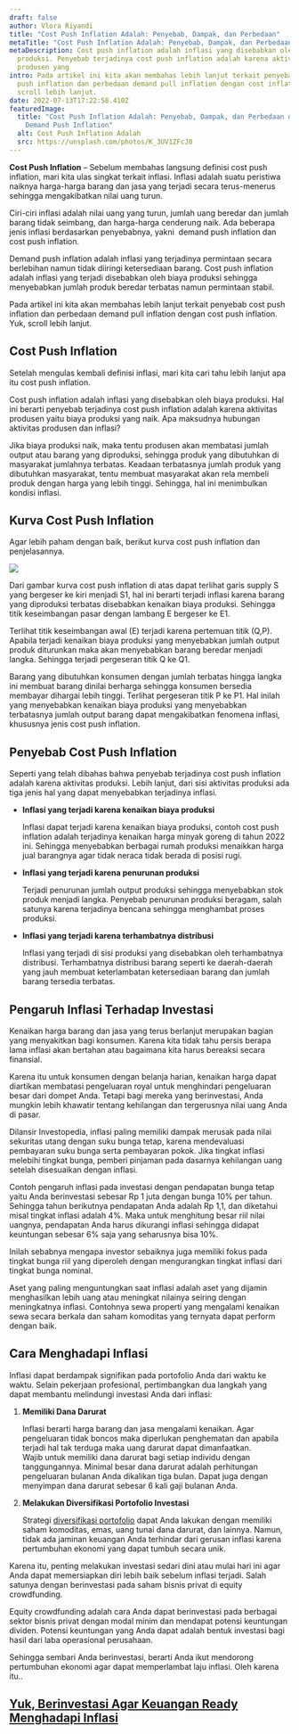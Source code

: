 ```yaml
---
draft: false
author: Vlora Riyandi
title: "Cost Push Inflation Adalah: Penyebab, Dampak, dan Perbedaan"
metaTitle: "Cost Push Inflation Adalah: Penyebab, Dampak, dan Perbedaan"
metaDescription: Cost push inflation adalah inflasi yang disebabkan oleh biaya
  produksi. Penyebab terjadinya cost push inflation adalah karena aktivitas
  produsen yang
intro: Pada artikel ini kita akan membahas lebih lanjut terkait penyebab cost
  push inflation dan perbedaan demand pull inflation dengan cost inflation. Yuk,
  scroll lebih lanjut.
date: 2022-07-13T17:22:58.410Z
featuredImage:
  title: "Cost Push Inflation Adalah: Penyebab, Dampak, dan Perbedaan dengan
    Demand Push Inflation"
  alt: Cost Push Inflation Adalah
  src: https://unsplash.com/photos/K_3UV1ZFcJ0
---
```

**Cost Push Inflation** – Sebelum membahas langsung definisi cost push inflation, mari kita ulas singkat terkait inflasi. Inflasi adalah suatu peristiwa naiknya harga-harga barang dan jasa yang terjadi secara terus-menerus sehingga mengakibatkan nilai uang turun.

Ciri-ciri inflasi adalah nilai uang yang turun, jumlah uang beredar dan jumlah barang tidak seimbang, dan harga-harga cenderung naik. Ada beberapa jenis inflasi berdasarkan penyebabnya, yakni  demand push inflation dan cost push inflation.

Demand push inflation adalah inflasi yang terjadinya permintaan secara berlebihan namun tidak diiringi ketersediaan barang. Cost push inflation adalah inflasi yang terjadi disebabkan oleh biaya produksi sehingga menyebabkan jumlah produk beredar terbatas namun permintaan stabil.

Pada artikel ini kita akan membahas lebih lanjut terkait penyebab cost push inflation dan perbedaan demand pull inflation dengan cost push inflation. Yuk, scroll lebih lanjut.

## Cost Push Inflation

Setelah mengulas kembali definisi inflasi, mari kita cari tahu lebih lanjut apa itu cost push inflation.

Cost push inflation adalah inflasi yang disebabkan oleh biaya produksi. Hal ini berarti penyebab terjadinya cost push inflation adalah karena aktivitas produsen yaitu biaya produksi yang naik. Apa maksudnya hubungan aktivitas produsen dan inflasi?

Jika biaya produksi naik, maka tentu produsen akan membatasi jumlah output atau barang yang diproduksi, sehingga produk yang dibutuhkan di masyarakat jumlahnya terbatas. Keadaan terbatasnya jumlah produk yang dibutuhkan masyarakat, tentu membuat masyarakat akan rela membeli produk dengan harga yang lebih tinggi. Sehingga, hal ini menimbulkan kondisi inflasi. 

## Kurva Cost Push Inflation

Agar lebih paham dengan baik, berikut kurva cost push inflation dan penjelasannya.



![](https://lh5.googleusercontent.com/gReO-jobMxrr6wvormzLkdyHQgNSByiv9cZmxPNNHWPnKe8guNDYEZn1uYhH3X8lK4wVh3tlDclOw06pZDndarRhiI2dQhq0Mo95bYp8Ik1p28RBlkK007Dv-V-gF71rUE-d0DA4HQQrxkL_oO0)

Dari gambar kurva cost push inflation di atas dapat terlihat garis supply S yang bergeser ke kiri menjadi S1, hal ini berarti terjadi inflasi karena barang yang diproduksi terbatas disebabkan kenaikan biaya produksi. Sehingga titik keseimbangan pasar dengan lambang E bergeser ke E1.

Terlihat titik keseimbangan awal (E) terjadi karena pertemuan titik (Q,P). Apabila terjadi kenaikan biaya produksi yang menyebabkan jumlah output produk diturunkan maka akan menyebabkan barang beredar menjadi langka. Sehingga terjadi pergeseran titik Q ke Q1.

Barang yang dibutuhkan konsumen dengan jumlah terbatas hingga langka ini membuat barang dinilai berharga sehingga konsumen bersedia membayar dihargai lebih tinggi. Terlihat pergeseran titik P ke P1. Hal inilah yang menyebabkan kenaikan biaya produksi yang menyebabkan terbatasnya jumlah output barang dapat mengakibatkan fenomena inflasi, khususnya jenis cost push inflation.

## Penyebab Cost Push Inflation 

Seperti yang telah dibahas bahwa penyebab terjadinya cost push inflation adalah karena aktivitas produksi. Lebih lanjut, dari sisi aktivitas produksi ada tiga jenis hal yang dapat menyebabkan terjadinya inflasi. 

* **Inflasi yang terjadi karena kenaikan biaya produksi**

  Inflasi dapat terjadi karena kenaikan biaya produksi, contoh cost push inflation adalah terjadinya kenaikan harga minyak goreng di tahun 2022 ini. Sehingga menyebabkan berbagai rumah produksi menaikkan harga jual barangnya agar tidak neraca tidak berada di posisi rugi. 
* **Inflasi yang terjadi karena penurunan produksi**

  Terjadi penurunan jumlah output produksi sehingga menyebabkan stok produk menjadi langka. Penyebab penurunan produksi beragam, salah satunya karena terjadinya bencana sehingga menghambat proses produksi.
* **Inflasi yang terjadi karena terhambatnya distribusi**

  Inflasi yang terjadi di sisi produksi yang disebabkan oleh terhambatnya distribusi. Terhambatnya distribusi barang seperti ke daerah-daerah yang jauh membuat keterlambatan ketersediaan barang dan jumlah barang tersedia terbatas. 

## Pengaruh Inflasi Terhadap Investasi

Kenaikan harga barang dan jasa yang terus berlanjut merupakan bagian yang menyakitkan bagi konsumen. Karena kita tidak tahu persis berapa lama inflasi akan bertahan atau bagaimana kita harus bereaksi secara finansial.

Karena itu untuk konsumen dengan belanja harian, kenaikan harga dapat diartikan membatasi pengeluaran royal untuk menghindari pengeluaran besar dari dompet Anda. Tetapi bagi mereka yang berinvestasi, Anda mungkin lebih khawatir tentang kehilangan dan tergerusnya nilai uang Anda di pasar.

Dilansir Investopedia, inflasi paling memiliki dampak merusak pada nilai sekuritas utang dengan suku bunga tetap, karena mendevaluasi pembayaran suku bunga serta pembayaran pokok. Jika tingkat inflasi melebihi tingkat bunga, pemberi pinjaman pada dasarnya kehilangan uang setelah disesuaikan dengan inflasi. 

Contoh pengaruh inflasi pada investasi dengan pendapatan bunga tetap yaitu Anda berinvestasi sebesar Rp 1 juta dengan bunga 10% per tahun. Sehingga tahun berikutnya pendapatan Anda adalah Rp 1,1, dan diketahui misal tingkat inflasi adalah 4%. Maka untuk menghitung besar riil nilai uangnya, pendapatan Anda harus dikurangi inflasi sehingga didapat keuntungan sebesar 6% saja yang seharusnya bisa 10%.

Inilah sebabnya mengapa investor sebaiknya juga memiliki fokus pada tingkat bunga riil yang diperoleh dengan mengurangkan tingkat inflasi dari tingkat bunga nominal.

Aset yang paling menguntungkan saat inflasi adalah aset yang dijamin menghasilkan lebih uang atau meningkat nilainya seiring dengan meningkatnya inflasi. Contohnya sewa properti yang mengalami kenaikan sewa secara berkala dan saham komoditas yang ternyata dapat perform dengan baik.

## Cara Menghadapi Inflasi

Inflasi dapat berdampak signifikan pada portofolio Anda dari waktu ke waktu. Selain pekerjaan profesional, pertimbangkan dua langkah yang dapat membantu melindungi investasi Anda dari inflasi:

1. **Memiliki Dana Darurat**

   Inflasi berarti harga barang dan jasa mengalami kenaikan. Agar pengeluaran tidak boncos maka diperlukan penghematan dan apabila terjadi hal tak terduga maka uang darurat dapat dimanfaatkan.\
   Wajib untuk memiliki dana darurat bagi setiap individu dengan tanggungannya. Minimal besar dana darurat adalah perhitungan pengeluaran bulanan Anda dikalikan tiga bulan. Dapat juga dengan menyimpan dana darurat sebesar 6 kali gaji bulanan Anda.
2. **Melakukan Diversifikasi Portofolio Investasi**

   Strategi [diversifikasi portofolio](https://landx.id/project/?utm_source=Blog&utm_medium=organic+keyword&utm_campaign=blog&utm_id=Blog) dapat Anda lakukan dengan memiliki saham komoditas, emas, uang tunai dana darurat, dan lainnya. Namun, tidak ada jaminan keuangan Anda terhindar dari gerusan inflasi karena pertumbuhan ekonomi yang dapat tumbuh secara unik. 

Karena itu, penting melakukan investasi sedari dini atau mulai hari ini agar Anda dapat memersiapkan diri lebih baik sebelum inflasi terjadi. Salah satunya dengan berinvestasi pada saham bisnis privat di equity crowdfunding.

Equity crowdfunding adalah cara Anda dapat berinvestasi pada berbagai sektor bisnis privat dengan modal minim dan mendapat potensi keuntungan dividen. Potensi keuntungan yang Anda dapat adalah bentuk investasi bagi hasil dari laba operasional perusahaan.

Sehingga sembari Anda berinvestasi, berarti Anda ikut mendorong pertumbuhan ekonomi agar dapat memperlambat laju inflasi. Oleh karena itu.. 

## [Yuk, Berinvestasi Agar Keuangan Ready Menghadapi Inflasi](https://landx.id/project/?utm_source=Blog&utm_medium=organic+keyword&utm_campaign=blog&utm_id=Blog)